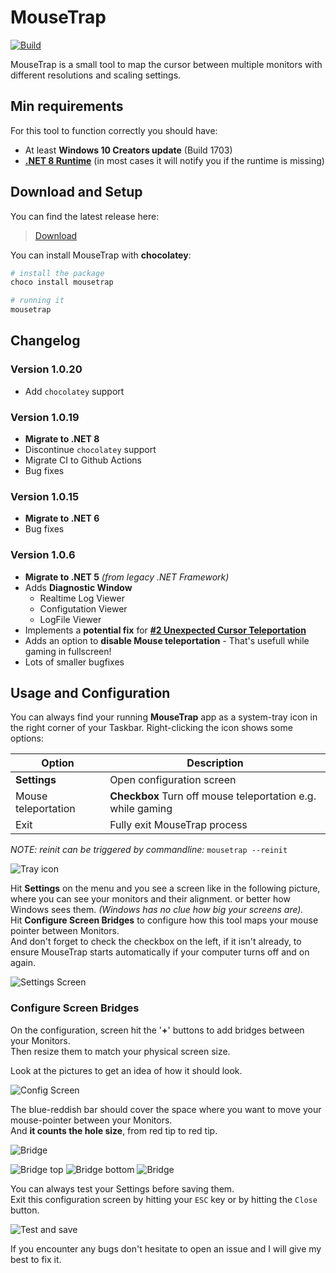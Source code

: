 # MouseTrap

[![Build](https://github.com/r-Larch/MouseTrap/actions/workflows/build.yml/badge.svg)](https://github.com/r-Larch/MouseTrap/actions/workflows/build.yml)

MouseTrap is a small tool to map the cursor between multiple monitors with <br>
different resolutions and scaling settings.

## Min requirements

For this tool to function correctly you should have:

 - At least **Windows 10 Creators update** (Build 1703)
 - [**.NET 8 Runtime**](https://dotnet.microsoft.com/en-us/download/dotnet/8.0) (in most cases it will notify you if the runtime is missing)


## Download and Setup

You can find the latest release here:
> [Download](https://github.com/r-Larch/MouseTrap/releases)

You can install MouseTrap with **chocolatey**:
```Powershell
# install the package
choco install mousetrap

# running it
mousetrap
```

## Changelog

### Version 1.0.20
 - Add `chocolatey` support

### Version 1.0.19

 - **Migrate to .NET 8**
 - Discontinue `chocolatey` support
 - Migrate CI to Github Actions
 - Bug fixes

### Version 1.0.15

 - **Migrate to .NET 6**
 - Bug fixes

### Version 1.0.6

 - **Migrate to .NET 5** _(from legacy .NET Framework)_
 - Adds **Diagnostic Window**
   - Realtime Log Viewer
   - Configutation Viewer
   - LogFile Viewer
 - Implements a **potential fix** for **[#2 Unexpected Cursor Teleportation](https://github.com/r-Larch/MouseTrap/issues/2)**
 - Adds an option to **disable Mouse teleportation** - That's usefull while gaming in fullscreen!
 - Lots of smaller bugfixes


## Usage and Configuration

You can always find your running **MouseTrap** app as a system-tray icon in the right corner of your Taskbar.
Right-clicking the icon shows some options:

   Option           |   Description
--------------------|------------------------------------------------------------------
**Settings**        | Open configuration screen
Mouse teleportation | **Checkbox** Turn off mouse teleportation e.g. while gaming
Exit                | Fully exit MouseTrap process

_NOTE: reinit can be triggered by commandline:_ `mousetrap --reinit`

![Tray icon](https://raw.githubusercontent.com/r-Larch/MouseTrap/master/images/tray-snap.jpg)

Hit **Settings** on the menu and you see a screen like in the following picture, where you can see your monitors and their alignment.
or better how Windows sees them. *(Windows has no clue how big your screens are).*
<br>
Hit **Configure Screen Bridges** to configure how this tool maps your mouse pointer between Monitors.<br>
And don't forget to check the checkbox on the left, if it isn't already, to ensure MouseTrap starts automatically
if your computer turns off and on again.

![Settings Screen](https://raw.githubusercontent.com/r-Larch/MouseTrap/master/images/settings-screen.jpg)

### Configure Screen Bridges

On the configuration, screen hit the '**+**' buttons to add bridges between your Monitors.<br>
Then resize them to match your physical screen size.

Look at the pictures to get an idea of how it should look.

![Config Screen](https://raw.githubusercontent.com/r-Larch/MouseTrap/master/images/config-screen.jpg)

The blue-reddish bar should cover the space where you want to move your mouse-pointer between your Monitors.<br>
And **it counts the hole size**, from red tip to red tip.

![Bridge](https://raw.githubusercontent.com/r-Larch/MouseTrap/master/images/bridge-pic.jpg)


![Bridge top](https://raw.githubusercontent.com/r-Larch/MouseTrap/master/images/bridge-top-pic.jpg)
![Bridge bottom](https://raw.githubusercontent.com/r-Larch/MouseTrap/master/images/bridge-bottom-pic.jpg)
![Bridge](https://raw.githubusercontent.com/r-Larch/MouseTrap/master/images/bridge-snap.jpg)

You can always test your Settings before saving them.<br>
Exit this configuration screen by hitting your `ESC` key or by hitting the `Close` button.

![Test and save](https://raw.githubusercontent.com/r-Larch/MouseTrap/master/images/test-and-save.jpg)

If you encounter any bugs don't hesitate to open an issue and I will give my best to fix it.
